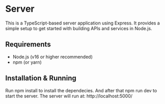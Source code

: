 # Server

This is a TypeScript-based server application using Express. It provides a simple setup to get started with building APIs and services in Node.js.

## Requirements

- Node.js (v16 or higher recommended)
- npm (or yarn)

## Installation & Running

Run npm install to install the dependecies.
And after that npm run dev to start the server.
The server will run at: http://localhost:5000/
